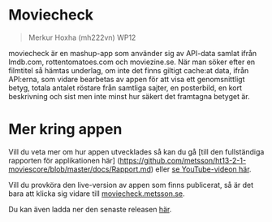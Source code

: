 # Moviecheck
> Merkur Hoxha (mh222vn) WP12

moviecheck är en mashup-app som använder sig av API-data samlat ifrån Imdb.com, rottentomatoes.com och moviezine.se. När man söker efter en filmtitel så hämtas underlag, om inte det finns giltigt cache:at data, ifrån API:erna, som vidare bearbetas av appen för att visa ett genomsnittligt betyg, totala antalet röstare från samtliga sajter, en posterbild, en kort beskrivning och sist men inte minst hur säkert det framtagna betyget är. 

# Mer kring appen

Vill du veta mer om hur appen utvecklades så kan du gå [till den fullständiga rapporten för applikationen här] (https://github.com/metsson/ht13-2-1-moviescore/blob/master/docs/Rapport.md) eller [se YouTube-videon här](http://www.youtube.com/watch?v=cnj1p7PTdTU).

Vill du provköra den live-version av appen som finns publicerat, så är det bara att klicka sig vidare till [moviecheck.metsson.se](http://moviecheck.metsson.se).

Du kan även ladda ner den senaste releasen [här](https://github.com/metsson/ht13-2-1-moviescore/commit/5f902c2c6b98a84acaa9c3d4f226d1f9c8eb1cfe).